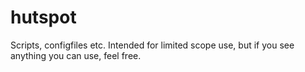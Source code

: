 # hutspot

Scripts, configfiles etc. Intended for limited scope use, but if you see anything you can use, feel free.
